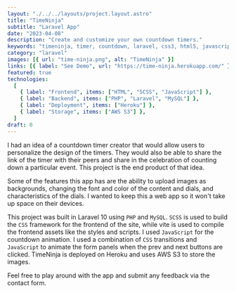 ```yaml
---
layout: "./../../layouts/project.layout.astro"
title: "TimeNinja"
subtitle: "Laravel App"
date: "2023-04-08"
description: "Create and customize your own countdown timers."
keywords: "timeninja, timer, countdown, laravel, css3, html5, javascript, js, php, mysql, scss"
category: "laravel"
images: [{ url: "time-ninja.png", alt: "TimeNinja" }]
links: [{ label: "See Demo", url: "https://time-ninja.herokuapp.com/" }]
featured: true
technologies:
  [
    { label: "Frontend", items: ["HTML", "SCSS", "JavaScript"] },
    { label: "Backend", items: ["PHP", "Laravel", "MySQL"] },
    { label: "Deployment", items: ["Heroku"] },
    { label: "Storage", items: ["AWS S3"] },
  ]
draft: 0
---
```


I had an idea of a countdown timer creator that would allow users to personalize the design of the timers.
They would also be able to share the link of the timer with their peers and share in the celebration of counting down a particular event.
This project is the end product of that idea.

Some of the features this app has are the ability to upload images as backgrounds, changing the font and color of the content and dials, and characteristics of the dials.
I wanted to keep this a web app so it won't take up space on their devices.

This project was built in Laravel 10 using `PHP` and `MySQL`.
`SCSS` is used to build the `CSS` framework for the frontend of the site, while vite is used to compile the frontend assets like the styles and scripts.
I used `JavaScript` for the countdown animation.
I used a combination of `CSS` transitions and `JavaScript` to animate the form panels when the prev and next buttons are clicked.
TimeNinja is deployed on Heroku and uses AWS S3 to store the images.

Feel free to play around with the app and submit any feedback via the contact form.
